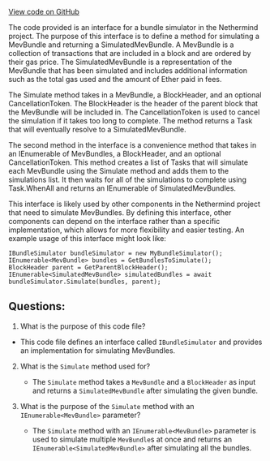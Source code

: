 [View code on GitHub](https://github.com/nethermindeth/nethermind/Nethermind.Mev/Execution/IBundleSimulator.cs)

The code provided is an interface for a bundle simulator in the Nethermind project. The purpose of this interface is to define a method for simulating a MevBundle and returning a SimulatedMevBundle. A MevBundle is a collection of transactions that are included in a block and are ordered by their gas price. The SimulatedMevBundle is a representation of the MevBundle that has been simulated and includes additional information such as the total gas used and the amount of Ether paid in fees.

The Simulate method takes in a MevBundle, a BlockHeader, and an optional CancellationToken. The BlockHeader is the header of the parent block that the MevBundle will be included in. The CancellationToken is used to cancel the simulation if it takes too long to complete. The method returns a Task that will eventually resolve to a SimulatedMevBundle.

The second method in the interface is a convenience method that takes in an IEnumerable of MevBundles, a BlockHeader, and an optional CancellationToken. This method creates a list of Tasks that will simulate each MevBundle using the Simulate method and adds them to the simulations list. It then waits for all of the simulations to complete using Task.WhenAll and returns an IEnumerable of SimulatedMevBundles.

This interface is likely used by other components in the Nethermind project that need to simulate MevBundles. By defining this interface, other components can depend on the interface rather than a specific implementation, which allows for more flexibility and easier testing. An example usage of this interface might look like:

```
IBundleSimulator bundleSimulator = new MyBundleSimulator();
IEnumerable<MevBundle> bundles = GetBundlesToSimulate();
BlockHeader parent = GetParentBlockHeader();
IEnumerable<SimulatedMevBundle> simulatedBundles = await bundleSimulator.Simulate(bundles, parent);
```
## Questions: 
 1. What is the purpose of this code file?
   - This code file defines an interface called `IBundleSimulator` and provides an implementation for simulating MevBundles.

2. What is the `Simulate` method used for?
   - The `Simulate` method takes a `MevBundle` and a `BlockHeader` as input and returns a `SimulatedMevBundle` after simulating the given bundle.

3. What is the purpose of the `Simulate` method with an `IEnumerable<MevBundle>` parameter?
   - The `Simulate` method with an `IEnumerable<MevBundle>` parameter is used to simulate multiple `MevBundle`s at once and returns an `IEnumerable<SimulatedMevBundle>` after simulating all the bundles.
